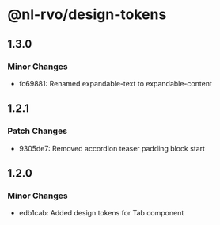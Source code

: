 # @nl-rvo/design-tokens

## 1.3.0

### Minor Changes

- fc69881: Renamed expandable-text to expandable-content

## 1.2.1

### Patch Changes

- 9305de7: Removed accordion teaser padding block start

## 1.2.0

### Minor Changes

- edb1cab: Added design tokens for Tab component
